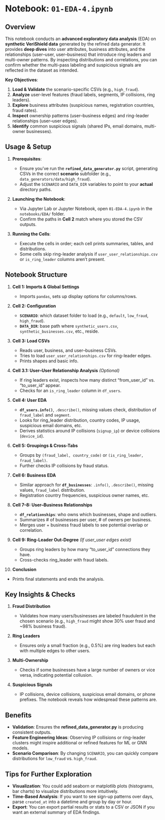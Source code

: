 # **Notebook: `01-EDA-4.ipynb`**

## **Overview**

This notebook conducts an **advanced exploratory data analysis** (EDA) on **synthetic VeriShield data** generated by the refined data generator. It provides **deep dives** into user attributes, business attributes, and the relationships (user–user, user–business) that introduce ring leaders and multi-owner patterns. By inspecting distributions and correlations, you can confirm whether the multi-pass labeling and suspicious signals are reflected in the dataset as intended.

**Key Objectives**:

1. **Load & Validate** the scenario-specific CSVs (e.g., `high_fraud`).  
2. **Analyze** user-level features (fraud labels, segments, IP collisions, ring leaders).  
3. **Explore** business attributes (suspicious names, registration countries, fraud rates).  
4. **Inspect** ownership patterns (user–business edges) and ring-leader relationships (user–user edges).  
5. **Identify** common suspicious signals (shared IPs, email domains, multi-owner businesses).  

## **Usage & Setup**

1. **Prerequisites**:  
   - Ensure you’ve run the **`refined_data_generator.py`** script, generating CSVs in the correct **scenario** subfolder (e.g., `data_generators/data/high_fraud`).  
   - Adjust the `SCENARIO` and `DATA_DIR` variables to point to your **actual** directory paths.

2. **Launching the Notebook**:  
   - Via Jupyter Lab or Jupyter Notebook, open `01-EDA-4.ipynb` in the `notebooks/EDA/` folder.  
   - Confirm the paths in **Cell 2** match where you stored the CSV outputs.  

3. **Running the Cells**:  
   - Execute the cells in order; each cell prints summaries, tables, and distributions.  
   - Some cells skip ring-leader analysis if `user_user_relationships.csv` or `is_ring_leader` columns aren’t present.

## **Notebook Structure**

1. **Cell 1: Imports & Global Settings**  
   - Imports `pandas`, sets up display options for columns/rows.

2. **Cell 2: Configuration**  
   - **`SCENARIO`**: which dataset folder to load (e.g., `default`, `low_fraud`, `high_fraud`).  
   - **`DATA_DIR`**: base path where `synthetic_users.csv`, `synthetic_businesses.csv`, etc., reside.

3. **Cell 3: Load CSVs**  
   - Reads user, business, and user–business CSVs.  
   - Tries to load `user_user_relationships.csv` for ring-leader edges.  
   - Prints shapes and basic info.

4. **Cell 3.1: User–User Relationship Analysis** *(Optional)*  
   - If ring leaders exist, inspects how many distinct “from_user_id” vs. “to_user_id” appear.  
   - Checks for an `is_ring_leader` column in `df_users`.

5. **Cell 4: User EDA**  
   - **`df_users.info()`**, `.describe()`, missing values check, distribution of `fraud_label` and `segment`.  
   - Looks for ring_leader distribution, country codes, IP usage, suspicious email domains, etc.  
   - Derives statistics around IP collisions (`signup_ip`) or device collisions (`device_id`).

6. **Cell 5: Groupings & Cross-Tabs**  
   - Groups by `(fraud_label, country_code)` or `(is_ring_leader, fraud_label)`.  
   - Further checks IP collisions by fraud status.

7. **Cell 6: Business EDA**  
   - Similar approach for **`df_businesses`**: `.info()`, `.describe()`, missing values, `fraud_label` distribution.  
   - Registration country frequencies, suspicious owner names, etc.

8. **Cell 7–8: User–Business Relationships**  
   - **`df_relationships`**: who owns which businesses, shape and outliers.  
   - Summarizes # of businesses per user, # of owners per business.  
   - Merges user + business fraud labels to see potential overlap or correlation.  

9. **Cell 9: Ring-Leader Out-Degree** *(If user_user edges exist)*  
   - Groups ring leaders by how many “to_user_id” connections they have.  
   - Cross-checks ring_leader with fraud labels.  

10. **Conclusion**  
   - Prints final statements and ends the analysis.

## **Key Insights & Checks**

1. **Fraud Distribution**  
   - Validates how many users/businesses are labeled fraudulent in the chosen scenario (e.g., `high_fraud` might show 30% user fraud and ~98% business fraud).

2. **Ring Leaders**  
   - Ensures only a small fraction (e.g., 0.5%) are ring leaders but each with multiple edges to other users.

3. **Multi-Ownership**  
   - Checks if some businesses have a large number of owners or vice versa, indicating potential collusion.

4. **Suspicious Signals**  
   - IP collisions, device collisions, suspicious email domains, or phone prefixes. The notebook reveals how widespread these patterns are.

## **Benefits**

- **Validation**: Ensures the **refined_data_generator.py** is producing consistent outputs.  
- **Feature Engineering Ideas**: Observing IP collisions or ring-leader clusters might inspire additional or refined features for ML or GNN models.  
- **Scenario Comparison**: By changing `SCENARIO`, you can quickly compare distributions for `low_fraud` vs. `high_fraud`.

## **Tips for Further Exploration**

- **Visualization**: You could add seaborn or matplotlib plots (histograms, bar charts) to visualize distributions more intuitively.  
- **Time-Based Analysis**: If you want to see sign-up patterns over days, parse `created_at` into a datetime and group by day or hour.  
- **Export**: You can export partial results or stats to a CSV or JSON if you want an external summary of EDA findings.